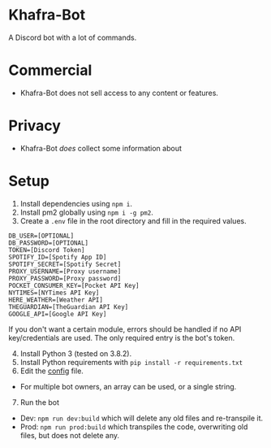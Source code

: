 # Khafra-Bot
A Discord bot with a lot of commands.

# Commercial
* Khafra-Bot does not sell access to any content or features.

# Privacy
* Khafra-Bot *does* collect some information about 

# Setup
1. Install dependencies using ``npm i``.
2. Install pm2 globally using ``npm i -g pm2``.
3. Create a ``.env`` file in the root directory and fill in the required values.
```
DB_USER=[OPTIONAL]
DB_PASSWORD=[OPTIONAL]
TOKEN=[Discord Token]
SPOTIFY_ID=[Spotify App ID]
SPOTIFY_SECRET=[Spotify Secret]
PROXY_USERNAME=[Proxy username]
PROXY_PASSWORD=[Proxy password]
POCKET_CONSUMER_KEY=[Pocket API Key]
NYTIMES=[NYTimes API Key]
HERE_WEATHER=[Weather API]
THEGUARDIAN=[TheGuardian API Key]
GOOGLE_API=[Google API Key]
```
If you don't want a certain module, errors should be handled if no API key/credentials are used. The only required entry is the bot's token.

4. Install Python 3 (tested on 3.8.2).
5. Install Python requirements with `pip install -r requirements.txt`
6. Edit the [config](./config.json) file.
* For multiple bot owners, an array can be used, or a single string.
7. Run the bot
* Dev: ``npm run dev:build`` which will delete any old files and re-transpile it.
* Prod: ``npm run prod:build`` which transpiles the code, overwriting old files, but does not delete any.